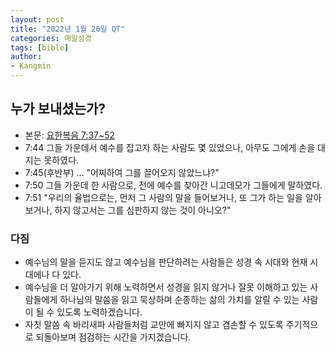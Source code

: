 ```yaml
---
layout: post
title: "2022년 1월 26일 QT"
categories: 매일성경
tags: [bible]
author:
- Kangmin
---
```


## 누가 보내셨는가?
- 본문: [요한복음 7:37~52](https://www.bskorea.or.kr/bible/korbibReadpage.php?version=SAENEW&book=jhn&chap=7&sec=37&cVersion=&fontSize=15px&fontWeight=normal#focus)
- 7:44 그들 가운데서 예수를 잡고자 하는 사람도 몇 있었으나, 아무도 그에게 손을 대지는 못하였다.
- 7:45(후반부) ... "어찌하여 그를 끌어오지 않았느냐?"
- 7:50 그들 가운데 한 사람으로, 전에 예수를 찾아간 니고데모가 그들에게 말하였다.
- 7:51 "우리의 율법으로는, 먼저 그 사람의 말을 들어보거나, 또 그가 하는 일을 알아보거나, 하지 않고서는 그를 심판하지 않는 것이 아니오?"

### 다짐
- 예수님의 말을 듣지도 않고 예수님을 판단하려는 사람들은 성경 속 시대와 현재 시대에나 다 있다.
- 예수님을 더 알아가기 위해 노력하면서 성경을 읽지 않거나 잘못 이해하고 있는 사람들에게 하나님의 말씀을 읽고 묵상하며 순종하는 삶의 가치를
  알릴 수 있는 사람이 될 수 있도록 노력하겠습니다.
- 자칫 말씀 속 바리새파 사람들처럼 교만에 빠지지 않고 겸손할 수 있도록 주기적으로 되돌아보며 점검하는 시간을 가지겠습니다.
